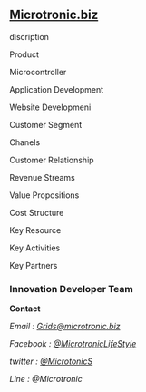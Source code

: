 ## [Microtronic.biz](http://microtronic.biz/)
discription

Product

Microcontroller

Application Development

Website Developmeni

Customer Segment

Chanels

Customer Relationship

Revenue Streams

Value Propositions

Cost Structure

Key Resource

Key Activities

Key Partners








### Innovation Developer Team
**Contact**

*Email : Grids@microtronic.biz*

*Facebook : [@MicrotronicLifeStyle](https://www.facebook.com/MicrotronicLifeStyle)*

*twitter : [@MicrotonicS](https://mobile.twitter.com/MicrotonicS)*

*Line : @Microtronic*
